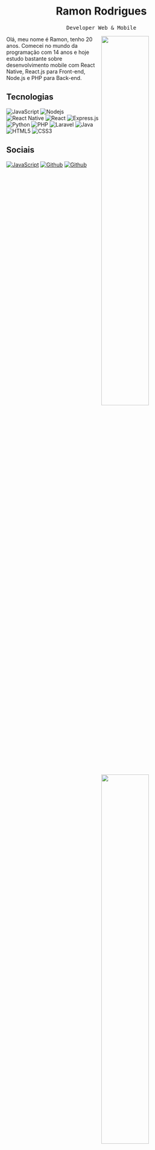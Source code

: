 

<h1 align="center">Ramon Rodrigues</h1>
<p align="center">
<p align="center"><samp> Developer Web & Mobile </samp></p>

<img width="50%" align="right" src="https://github-readme-stats.vercel.app/api?username=ramonrpa&show_icons=true&hide_border=true&theme=radical">  
<img width="50%" align="right" src="https://github-readme-stats.vercel.app/api/top-langs/?username=ramonrpa&show_icons=true&hide_border=true&theme=radical&layout=compact">
<p>Olá, meu nome é Ramon, tenho 20 anos. Comecei no mundo da programação com 14 anos e hoje estudo bastante sobre desenvolvimento mobile com React Native, React.js para Front-end, Node.js e PHP para Back-end.</p>

<p align="center">
<h2>Tecnologias</h2>
<a><img alt="JavaScript" src="https://img.shields.io/badge/-Javascript-edb200?style=flat-square&logo=javascript&logoColor=white" /></a>
<a><img alt="Nodejs" src="https://img.shields.io/badge/-Nodejs-43853d?style=flat-square&logo=Node.js&logoColor=white" /></a>
<a><img alt="React Native" src="https://img.shields.io/badge/React_Native-20232A?style=for-square&logo=react&logoColor=61DAFB" /></a>
<a><img alt="React" src="https://img.shields.io/badge/React-20232A?style=for-square&logo=react&logoColor=61DAFB" /></a>
<a><img alt="Express.js" src="https://img.shields.io/badge/Express.js-000000?style=for-square&logo=express&logoColor=white"/></a>
<a><img alt="Python" src="https://img.shields.io/badge/Python-14354C?style=for-square&logo=python&logoColor=white" /></a>
<a><img alt="PHP" src="https://img.shields.io/badge/PHP-777BB4?style=for-square&logo=php&logoColor=white" /></a>
<a><img alt="Laravel" src="https://img.shields.io/badge/Laravel-FF2D20?style=for-square&logo=laravel&logoColor=white" /></a>
<a><img alt="Java" src="https://img.shields.io/badge/-Java-007396?style=flat-square&logo=java&logoColor=white" /></a>
<a><img alt="HTML5" src="https://img.shields.io/badge/-HTML5-E34F26?style=flat-square&logo=html5&logoColor=white" /></a>
<a><img alt="CSS3" src="https://img.shields.io/badge/CSS3-1572B6?style=for-square&logo=css3&logoColor=white" /></a>
</p>

<p align="center">
<h2>Sociais</h2>
<a href="https://www.linkedin.com/in/ramon-rodrigues-pa/"><img alt="JavaScript" src="https://img.shields.io/badge/LinkedIn-0077B5?style=for-square&logo=linkedin&logoColor=white" /></a>
<a href="https://github.com/ramonrpa"><img alt="Github" src="https://img.shields.io/badge/Portfólio-14161A?style=for-square&logo=PureScript&logoColor=white"/></a>
<a href="mailto:ramon@eteryun.com.br"><img alt="Github" src="https://img.shields.io/badge/Email-0077B5?style=for-square&logo=gmail&logoColor=white"/></a>
</p>

